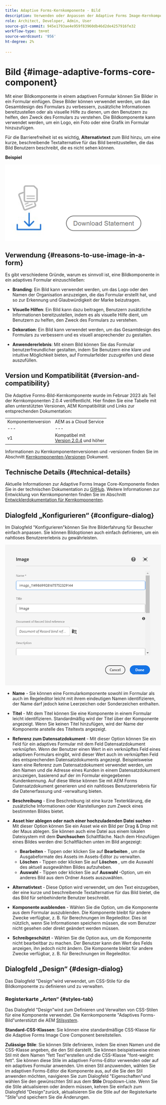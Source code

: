 ```yaml
---
title: Adaptive Forms-Kernkomponente - Bild
description: Verwenden oder Anpassen der Adaptive Forms Image-Kernkomponente
role: Architect, Developer, Admin, User
source-git-commit: 945e1793ae4e959f83960db46d2de4257916fe32
workflow-type: tm+mt
source-wordcount: '956'
ht-degree: 2%

---
```



# Bild {#image-adaptive-forms-core-component}

Mit einer Bildkomponente in einem adaptiven Formular können Sie Bilder in ein Formular einfügen. Diese Bilder können verwendet werden, um das Gesamtdesign des Formulars zu verbessern, zusätzliche Informationen bereitzustellen oder als visuelle Hilfe zu dienen, um den Benutzern zu helfen, den Zweck des Formulars zu verstehen. Die Bildkomponente kann verwendet werden, um ein Logo, ein Foto oder eine Grafik im Formular hinzuzufügen.

Für die Barrierefreiheit ist es wichtig, **Alternativtext** zum Bild hinzu, um eine kurze, beschreibende Textalternative für das Bild bereitzustellen, die das Bild Benutzern beschreibt, die es nicht sehen können.


**Beispiel**

![](/help/adaptive-forms/assets/image.png)


## Verwendung {#reasons-to-use-image-in-a-form}

Es gibt verschiedene Gründe, warum es sinnvoll ist, eine Bildkomponente in ein adaptives Formular einzuschließen:

* **Branding**: Ein Bild kann verwendet werden, um das Logo oder den Namen der Organisation anzuzeigen, die das Formular erstellt hat, und so zur Erkennung und Glaubwürdigkeit der Marke beizutragen.

* **Visuelle Hilfen**: Ein Bild kann dazu beitragen, Benutzern zusätzliche Informationen bereitzustellen, indem es als visuelle Hilfe dient, um Benutzern zu helfen, den Zweck des Formulars zu verstehen.

* **Dekoration**: Ein Bild kann verwendet werden, um das Gesamtdesign des Formulars zu verbessern und es visuell ansprechender zu gestalten.

* **Anwendererlebnis**: Mit einem Bild können Sie das Formular benutzerfreundlicher gestalten, indem Sie Benutzern eine klare und intuitive Möglichkeit bieten, auf Formularfelder zuzugreifen und diese auszufüllen.

## Version und Kompatibilität {#version-and-compatibility}

Die Adaptive Forms-Bild-Kernkomponente wurde im Februar 2023 als Teil der Kernkomponenten 2.0.4 veröffentlicht. Hier finden Sie eine Tabelle mit allen unterstützten Versionen, AEM Kompatibilität und Links zur entsprechenden Dokumentation:

|  |  |
|---|---|
| Komponentenversion | AEM as a Cloud Service |
| --- | --- |
| v1 | Kompatibel mit<br>[Version 2.0.4](/help/versions.md) und höher | Kompatibel | Kompatibel |

Informationen zu Kernkomponentenversionen und -versionen finden Sie im Abschnitt [Kernkomponenten-Versionen](/help/versions.md) Dokument.


<!-- ## Sample Component Output {#sample-component-output}

To experience the Accordion Component as well as see examples of its configuration options as well as HTML and JSON output, visit the [Component Library](https://adobe.com/go/aem_cmp_library_accordion). -->

## Technische Details {#technical-details}

Aktuelle Informationen zur Adaptive Forms Image Core-Komponente finden Sie in der technischen Dokumentation zu [GitHub](https://github.com/adobe/aem-core-forms-components/tree/master/ui.af.apps/src/main/content/jcr_root/apps/core/fd/components/form/image/v1/image). Weitere Informationen zur Entwicklung von Kernkomponenten finden Sie im Abschnitt [Entwicklerdokumentation für Kernkomponenten](/help/developing/overview.md).


## Dialogfeld „Konfigurieren“ {#configure-dialog}

Im Dialogfeld &quot;Konfigurieren&quot;können Sie Ihre Bilderfahrung für Besucher einfach anpassen. Sie können Bildoptionen auch einfach definieren, um ein nahtloses Benutzererlebnis zu gewährleisten.

![Registerkarte „Eigenschaften“](/help/adaptive-forms/assets/image_properties.png)

* **Name** - Sie können eine Formularkomponente sowohl im Formular als auch im Regeleditor leicht mit ihrem eindeutigen Namen identifizieren, der Name darf jedoch keine Leerzeichen oder Sonderzeichen enthalten.

* **Titel** - Mit dem Titel können Sie eine Komponente in einem Formular leicht identifizieren. Standardmäßig wird der Titel über der Komponente angezeigt. Wenn Sie keinen Titel hinzufügen, wird der Name der Komponente anstelle des Titeltexts angezeigt.

* **Referenz zum Datensatzdokument** - Mit dieser Option können Sie ein Feld für ein adaptives Formular mit dem Feld Datensatzdokument verknüpfen. Wenn der Benutzer einen Wert in ein verknüpftes Feld eines adaptiven Formulars eingibt, wird dieser Wert auch im verknüpften Feld des entsprechenden Datensatzdokuments angezeigt. Beispielsweise kann eine Referenz zum Datensatzdokument verwendet werden, um den Namen und die Adresse eines Kunden in einem Datensatzdokument anzuzeigen, basierend auf der im Formular eingegebenen Kundenkennung. Auf diese Weise können Sie mit AEM Forms Datensatzdokument generieren und ein nahtloses Benutzererlebnis für die Datenerfassung und -verwaltung bieten.

* **Beschreibung** - Eine Beschreibung ist eine kurze Texterklärung, die zusätzliche Informationen oder Klarstellungen zum Zweck eines bestimmten Bildes bietet.

* **Asset hier ablegen oder nach einer hochzuladenden Datei suchen** - Mit dieser Option können Sie ein Asset wie ein Bild per Drag &amp; Drop mit der Maus ablegen. Sie können auch eine Datei aus einem lokalen Dateisystem mit dem **Durchsuchen** Schaltfläche. Nach dem Hinzufügen eines Bildes werden drei Schaltflächen unten im Bild angezeigt:
   * **Bearbeiten** - Tippen oder klicken Sie auf **Bearbeiten** , um die Ausgabeformate des Assets im Assets-Editor zu verwalten.
   * **Löschen** - Tippen oder klicken Sie auf **Löschen** , um die Auswahl des aktuell ausgewählten Bildes aufzuheben.
   * **Auswahl** - Tippen oder klicken Sie auf **Auswahl**  -Option, um ein anderes Bild aus dem Ordner Assets auszuwählen.

* **Alternativtext** - Diese Option wird verwendet, um den Text einzugeben, der eine kurze und beschreibende Textalternative für das Bild bietet, die das Bild für sehbehinderte Benutzer beschreibt.

* **Komponente ausblenden** - Wählen Sie die Option, um die Komponente aus dem Formular auszublenden. Die Komponente bleibt für andere Zwecke verfügbar, z. B. für Berechnungen im Regeleditor. Dies ist nützlich, wenn Sie Informationen speichern müssen, die vom Benutzer nicht gesehen oder direkt geändert werden müssen.

* **Schreibgeschützt** - Wählen Sie die Option aus, um die Komponente nicht bearbeitbar zu machen. Der Benutzer kann den Wert des Felds anzeigen, ihn jedoch nicht ändern. Die Komponente bleibt für andere Zwecke verfügbar, z. B. für Berechnungen im Regeleditor.

## Dialogfeld „Design“ {#design-dialog}

Das Dialogfeld &quot;Design&quot;wird verwendet, um CSS-Stile für die Bildkomponente zu definieren und zu verwalten.

### Registerkarte „Arten“ {#styles-tab}

Das Dialogfeld &quot;Design&quot;wird zum Definieren und Verwalten von CSS-Stilen für eine Komponente verwendet. Die Kernkomponente &quot;Adaptives Forms-Bild&quot;unterstützt die AEM [Stilsystem](/help/get-started/authoring.md#component-styling).

**Standard-CSS-Klassen**: Sie können eine standardmäßige CSS-Klasse für die Adaptive Forms Image Core Component bereitstellen.

**Zulässige Stile**: Sie können Stile definieren, indem Sie einen Namen und die CSS-Klasse angeben, die den Stil darstellt. Sie können beispielsweise einen Stil mit dem Namen &quot;fett Text&quot;erstellen und die CSS-Klasse &quot;font-weight: fett&quot;. Sie können diese Stile im adaptiven Forms-Editor verwenden oder auf ein adaptives Formular anwenden. Um einen Stil anzuwenden, wählen Sie im adaptiven Forms-Editor die Komponente aus, auf die Sie den Stil anwenden möchten, navigieren Sie zum Dialogfeld &quot;Eigenschaften&quot;und wählen Sie den gewünschten Stil aus dem **Stile** Dropdown-Liste. Wenn Sie die Stile aktualisieren oder ändern müssen, kehren Sie einfach zum Dialogfeld &quot;Design&quot;zurück, aktualisieren Sie die Stile auf der Registerkarte &quot;Stile&quot;und speichern Sie die Änderungen.
